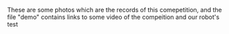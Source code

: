 These are some photos which are the records of this comepetition, and the file "demo" contains links to some video of the compeition and our robot's test
